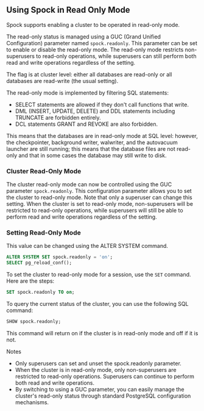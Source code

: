 ## Using Spock in Read Only Mode

Spock supports enabling a cluster to be operated in read-only mode.

The read-only status is managed using a GUC (Grand Unified Configuration) parameter 
named `spock.readonly`. This parameter can be set to enable or disable the read-only 
mode. The read-only mode restricts non-superusers to read-only operations, while 
superusers can still perform both read and write operations regardless of the setting.

The flag is at cluster level: either all databases are read-only or all databases
are read-write (the usual setting).

The read-only mode is implemented by filtering SQL statements:

- SELECT statements are allowed if they don't call functions that write.
- DML (INSERT, UPDATE, DELETE) and DDL statements including TRUNCATE are 
  forbidden entirely.
- DCL statements GRANT and REVOKE are also forbidden.

This means that the databases are in read-only mode at SQL level: however, the
checkpointer, background writer, walwriter, and the autovacuum launcher are still
running; this means that the database files are not read-only and that in some
cases the database may still write to disk.

### Cluster Read-Only Mode

The cluster read-only mode can now be controlled using the GUC parameter `spock.readonly`. 
This configuration parameter allows you to set the cluster to read-only mode. Note that only a
superuser can change this setting. When the cluster is set to read-only mode, non-superusers will
be restricted to read-only operations, while superusers will still be able to perform read and write
operations regardless of the setting.

### Setting Read-Only Mode

This value can be changed using the ALTER SYSTEM command.

```sql
ALTER SYSTEM SET spock.readonly = 'on';
SELECT pg_reload_conf();
```

To set the cluster to read-only mode for a session, use the `SET` command. Here are the steps:

```sql
SET spock.readonly TO on;
```

To query the current status of the cluster, you can use the following SQL command:
  
```sql
SHOW spock.readonly;
```

This command will return on if the cluster is in read-only mode and off if it is not.

Notes
 - Only superusers can set and unset the spock.readonly parameter.
 - When the cluster is in read-only mode, only non-superusers are restricted to read-only operations. Superusers can continue to perform both read and write operations.
 - By switching to using a GUC parameter, you can easily manage the cluster's read-only status through standard PostgreSQL configuration mechanisms.

